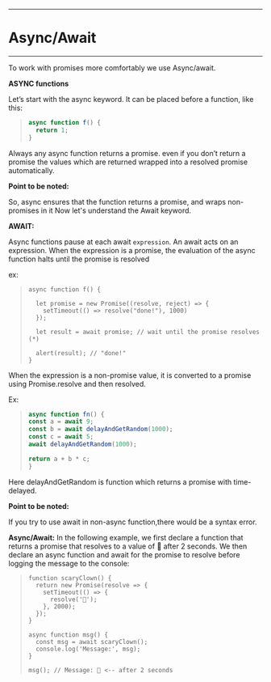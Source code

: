 ____
# Async/Await
____

To work with promises more comfortably we use Async/await.

**ASYNC functions**

Let’s start with the async keyword. It can be placed before a function, like this:

> ```js
> async function f() {
>   return 1;
> }
> 
> ```

Always any async function returns a promise. even if you don’t return a promise the values which are returned wrapped into a resolved promise automatically.

**Point to be noted:**

So, async ensures that the function returns a promise, and wraps non-promises in it
Now let's understand the Await keyword.

**AWAIT:**

Async functions pause at each await `expression`.
An await acts on an expression. When the expression is a promise, the evaluation of the async function halts until the promise is resolved

ex:
> ```
> async function f() {
> 
>   let promise = new Promise((resolve, reject) => {
>     setTimeout(() => resolve("done!"), 1000)
>   });
> 
>   let result = await promise; // wait until the promise resolves (*)
> 
>   alert(result); // "done!"
>}
>
>```

When the expression is a non-promise value, it is converted to a promise using Promise.resolve and then resolved.

Ex:
> ```js
> async function fn() {
> const a = await 9;
> const b = await delayAndGetRandom(1000);
> const c = await 5;
> await delayAndGetRandom(1000);
> 
> return a + b * c;
> }
> 
> ```

Here delayAndGetRandom is function which returns a promise with time-delayed.

**Point to be noted:**

If you try to use await in non-async function,there would be a syntax error.

**Async/Await:**
In the following example, we first declare a function that returns a promise that resolves to a value of 🤡 after 2 seconds. We then declare an async function and await for the promise to resolve before logging the message to the console:
> ```
> function scaryClown() {
>   return new Promise(resolve => {
>     setTimeout(() => {
>       resolve('🤡');
>     }, 2000);
>   });
> }
> 
> async function msg() {
>   const msg = await scaryClown();
>   console.log('Message:', msg);
> }
> 
> msg(); // Message: 🤡 <-- after 2 seconds
>```
